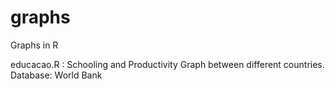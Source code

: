 # graphs
Graphs in R 


educacao.R : Schooling and Productivity Graph between different countries.
Database: World Bank
